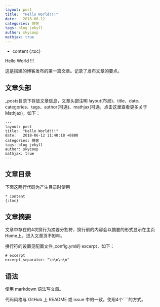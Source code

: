 ```yaml
---
layout: post
title:  "Hello World!!!"
date:   2018-06-12
categories: 博客
tags: blog jekyll
author: skycoop
mathjax: true
---
```


* content
{:toc}

Hello World !!!

这是搭建的博客发布的第一篇文章。记录了发布文章的要点。

<!--more-->

## 文章头部

_posts目录下存放文章信息，文章头部注明 layout(布局)、title、date、categories、tags、author(可选)、mathjax(可选，点击这里查看更多关于Mathjax)，如下：

````
---
layout: post
title:  "Hello World!!!"
date:   2018-06-12 11:40:18 +0800
categories: 博客
tags: blog jekyll
author: skycoop
mathjax: true
---
````


## 文章目录

下面这两行代码为产生目录时使用

````
* content
{:toc}
````


## 文章摘要

文章中存在的4次换行为摘要分割符，换行前的内容会以摘要的形式显示在主页Home上，进入文章页不影响。

换行符的设置见配置文件_config.yml的 excerpt，如下：

````
# excerpt
excerpt_separator: "\n\n\n\n"
````

## 语法

使用 markdown 语法写文章。

代码风格与 GitHub 上 README 或 issue 中的一致。使用4个````的方式。

